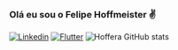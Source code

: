### Olá eu sou o Felipe Hoffmeister ✌️
[![Linkedin](	https://img.shields.io/badge/LinkedIn-0077B5?style=for-the-badge&logo=linkedin&logoColor=white)](https://www.linkedin.com/in/felipehoffmeister/)
[![Flutter](https://img.shields.io/badge/Instagram-E4405F?style=for-the-badge&logo=instagram&logoColor=white)](https://www.instagram.com/hoff.wav/)
![Hoffera GitHub stats](https://github-readme-stats.vercel.app/api?username=hoffera&show_icons=true&theme=radical)
